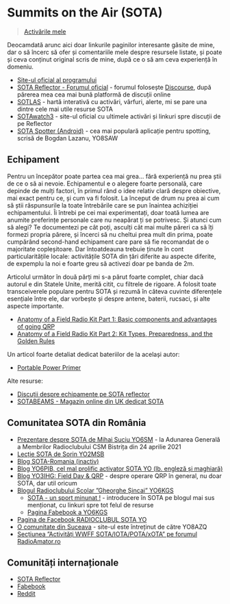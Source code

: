# Summits on the Air (SOTA)

> [Activările mele](https://sotl.as/activators/YO5LNX)

Deocamdată arunc aici doar linkurile paginilor interesante găsite de mine, dar o să încerc să ofer și comentariile mele despre resursele listate, și poate și ceva conținut original scris de mine, după ce o să am ceva experiență în domeniu.

- [Site-ul oficial al programului](https://www.sota.org.uk/)
- [SOTA Reflector - Forumul oficial](https://reflector.sota.org.uk/) - forumul folosește [Discourse](https://www.discourse.org/), după părerea mea cea mai bună platformă de discuții online
- [SOTLAS](https://sotl.as/) - hartă interativă cu activări, vârfuri, alerte, mi se pare una dintre cele mai utile resurse SOTA
- [SOTAwatch3](https://sotawatch.sota.org.uk/en/) - site-ul oficial cu ultimele activări și linkuri spre discuții de pe Reflector
- [SOTA Spotter (Android)](https://play.google.com/store/apps/details?id=ro.netroute.sotaspotter) - cea mai populară aplicație pentru spotting, scrisă de Bogdan Lazanu, YO8SAW

## Echipament

Pentru un începător poate partea cea mai grea... fără experiență nu prea știi de ce o să ai nevoie. Echipamentul e o alegere foarte personală, care depinde de mulți factori, în primul rând o idee relativ clară despre obiective, mai exact pentru ce, și cum va fi folosit. La început de drum nu prea ai cum să știi răspunsurile la toate întrebările care se pun înaintea achiziției echipamentului. Îi întrebi pe cei mai experimentați, doar toată lumea are anumite preferințe personale care nu neapărat ți se potrivesc. Și atunci cum să alegi? Te documentezi pe cât poți, asculți cât mai multe păreri ca să îți formezi propria părere, și încerci să nu cheltui prea mult din prima, poate cumpărând second-hand echipament care pare să fie recomandat de o majoritate copleșitoare. Dar întoatdeauna trebuie ținute în cont particularitățile locale: activitățile SOTA din țări diferite au aspecte diferite, de expemplu la noi e foarte greu să activezi doar pe banda de 2m.

Articolul următor în două părți mi s-a părut foarte complet, chiar dacă autorul e din Statele Unite, merită citit, cu filtrele de rigoare. A folosit toate transceiverele populare pentru SOTA și rezumă în câteva cuvinte diferențele esențiale între ele, dar vorbește și despre antene, baterii, rucsaci, și alte aspecte importante.

- [Anatomy of a Field Radio Kit Part 1: Basic components and advantages of going QRP](https://qrper.com/2021/08/anatomy-of-a-field-radio-kit-part-1-basic-components-and-advantages-of-going-qrp/)
- [Anatomy of a Field Radio Kit Part 2: Kit Types, Preparedness, and the Golden Rules](https://qrper.com/2021/09/anatomy-of-a-field-radio-kit-part-2-kit-types-preparedness-and-the-golden-rules/)

Un articol foarte detaliat dedicat bateriilor de la același autor:

- [Portable Power Primer](https://qrper.com/2021/07/portable-power-a-beginners-guide-to-selecting-the-best-battery-option-for-your-field-radio-kit/)

Alte resurse:

- [Discuții despre echipamente pe SOTA reflector](https://reflector.sota.org.uk/c/equipment/14)
- [SOTABEAMS - Magazin online din UK dedicat SOTA](https://www.sotabeams.co.uk/)

## Comunitatea SOTA din România

- [Prezentare despre SOTA de Mihai Suciu YO6SM](https://www.youtube.com/watch?v=5wUo_7ORrUU&t=18766s) - la Adunarea Generală a Membrilor Radioclubului CSM Bistrița din 24 aprilie 2021
- [Lecție SOTA de Sorin YO2MSB](https://www.youtube.com/watch?v=b9i-oRrEzJg)
- [Blog SOTA-Romania (inactiv)](http://sota-romania.blogspot.com/)
- [Blog YO6PIB, cel mal prolific activator SOTA YO (lb. engleză și maghiară)](https://yo6pib.blogspot.com/)
- [Blog YO3IHG: Field Day & QRP](https://yo3ihg.blogspot.com/p/qrp-field-day.html) - despre operare QRP în general, nu doar SOTA, dar util oricum
- [Blogul Radioclubului Școlar ”Gheorghe Șincai” YO6KGS](https://yo6kgs.blogspot.com/search/label/SOTA)
  - [SOTA - un sport minunat !](https://yo6kgs.blogspot.com/2021/04/sota-un-sport-minunat.html) - introducere în SOTA pe blogul mai sus menționat, cu linkuri spre tot felul de resurse
  - [Pagina Fabebook a YO6KGS](https://www.facebook.com/miciiradioamatori)
- [Pagina de Facebook RADIOCLUBUL SOTA YO](https://www.facebook.com/groups/484073671714735)
- [O comunitate din Suceava](http://adone.geonet.ro/sota/) - site-ul este întreținut de către YO8AZQ
- [Secțiunea ”Activități WWFF SOTA/IOTA/POTA/xOTA” pe forumul RadioAmator.ro](https://www.radioamator.ro/forum/viewforum.php?f=54)

## Comunități internaționale

- [SOTA Reflector](https://reflector.sota.org.uk/)
- [Fabebook](https://www.facebook.com/groups/37631909313)
- [Reddit](https://www.reddit.com/r/SummitsOnTheAir/)
